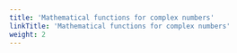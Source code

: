 ```yaml
---
title: 'Mathematical functions for complex numbers'
linkTitle: 'Mathematical functions for complex numbers'
weight: 2
---
```

